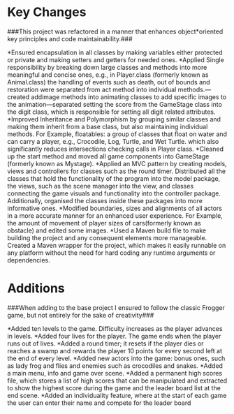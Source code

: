 # Key Changes

###This project was refactored in a manner that enhances object\*oriented key principles and code maintainability.###

*Ensured encapsulation in all classes by making variables either protected or private and making setters and getters for needed ones.
*Applied Single responsibility by breaking down large classes and methods into more meaningful and concise ones, e.g., in Player.class (formerly known as Animal.class) the handling of events such as death, out of bounds and restoration were separated from act method into individual methods.—created addimage methods into animating classes to add specific images to the animation—separated setting the score from the GameStage class into the digit class, which is responsible for setting all digit related attributes.
*Improved Inheritance and Polymorphism by grouping similar classes and making them inherit from a base class, but also maintaining individual methods. For Example, floatables: a group of classes that float on water and can carry a player, e.g., Crocodile, Log, Turtle, and Wet Turtle. which also significantly reduces intersections checking calls in Player class.
*Cleaned up the start method and moved all game components into GameStage (formerly known as Mystage).
*Applied an MVC pattern by creating models, views and controllers for classes such as the round timer. Distributed all the classes that hold the functionality of the program into the model package, the views, such as the scene manager into the view, and classes connecting the game visuals and functionality into the controller package. Additionally, organised the classes inside these packages into more informative ones.
*Modified boundaries, sizes and alignments of all actors in a more accurate manner for an enhanced user experience. For Example, the amount of movement of player sizes of cars(formerly known as obstacle) and edited some images.
\*Used a Maven build file to make building the project and any consequent elements more manageable. Created a Maven wrapper for the project, which makes it easily runnable on any platform without the need for hard coding any runtime arguments or dependencies.

# Additions

###When adding to the base project I ensured to follow the classic Frogger game, but not entirely for the sake of creativity###

*Added ten levels to the game. Difficulty increases as the player advances in levels.
*Added four lives for the player. The game ends when the player runs out of lives.
*Added a round timer; it resets if the player dies or reaches a swamp and rewards the player 10 points for every second left at the end of every level.
*Added new actors into the game: bonus ones, such as lady frog and flies and enemies such as crocodiles and snakes.
*Added a main menu, info and game over scene.
*Added a permanent high scores file, which stores a list of high scores that can be manipulated and extracted to show the highest score during the game and the leader board list at the end scene.
\*Added an individuality feature, where at the start of each game the user can enter their name and compete for the leader board
